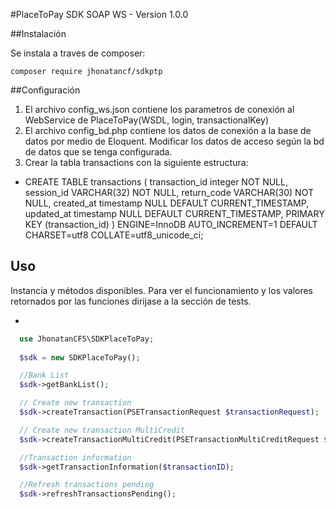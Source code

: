 #PlaceToPay SDK SOAP WS - Version 1.0.0

##Instalación

Se instala a traves de composer:

    composer require jhonatancf/sdkptp

##Configuración
1. El archivo config_ws.json contiene los parametros de conexión al WebService de PlaceToPay(WSDL, login, transactionalKey)
2. El archivo config_bd.php contiene los datos de conexión a la base de datos por medio de Eloquent. Modificar los datos de acceso según la bd de datos que se tenga configurada.
3. Crear la tabla transactions con la siguiente estructura:

-
    CREATE TABLE transactions (
      transaction_id integer NOT NULL,
      session_id VARCHAR(32) NOT NULL,
      return_code VARCHAR(30) NOT NULL,
      created_at timestamp NULL DEFAULT CURRENT_TIMESTAMP,
      updated_at timestamp NULL DEFAULT CURRENT_TIMESTAMP,
      PRIMARY KEY (transaction_id)
    ) ENGINE=InnoDB AUTO_INCREMENT=1 DEFAULT CHARSET=utf8 COLLATE=utf8_unicode_ci;
    
## Uso
Instancia y métodos disponibles.
Para ver el funcionamiento y los valores retornados por las funciones dirijase a la sección de tests.

-
```php
  use JhonatanCF5\SDKPlaceToPay;
  
  $sdk = new SDKPlaceToPay();

  //Bank List
  $sdk->getBankList();

  // Create new transaction
  $sdk->createTransaction(PSETransactionRequest $transactionRequest);

  // Create new transaction MultiCredit
  $sdk->createTransactionMultiCredit(PSETransactionMultiCreditRequest $transactionRequest);

  //Transaction information 
  $sdk->getTransactionInformation($transactionID);

  //Refresh transactions pending
  $sdk->refreshTransactionsPending();
```
